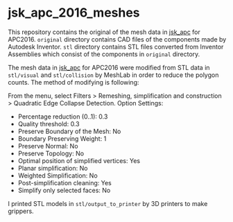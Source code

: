 # jsk_apc_2016_meshes

This repository contains the original of the mesh data in [jsk_apc](https://github.com/start-jsk/jsk_apc) for APC2016.
`original` directory contains CAD files of the components made by Autodesk Inventor.
`stl` directory contains STL files converted from Inventor Assemblies which consist of the components in `original` directory.

The mesh data in [jsk_apc](https://github.com/start-jsk/jsk_apc) for APC2016 were modified from STL data in `stl/visual` and `stl/collision` by MeshLab in order to reduce the polygon counts. The method of modifying is following:

From the menu, select Filters > Remeshing, simplification and construction > Quadratic Edge Collapse Detection.
Option Settings:
- Percentage reduction (0..1): 0.3
- Quality threshold: 0.3
- Preserve Boundary of the Mesh: No
- Boundary Preserving Weight: 1
- Preserve Normal: No
- Preserve Topology: No
- Optimal position of simplified vertices: Yes
- Planar simplification: No
- Weighted Simplification: No
- Post-simplification cleaning: Yes
- Simplify only selected faces: No

I printed STL models in `stl/output_to_printer` by 3D printers to make grippers.
